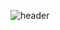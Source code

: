 ![header](https://capsule-render.vercel.app/api?type=waving&color=auto&height=1000&text=Your%20Name%20)




<!--
PLAU
HEN-rik-sen
![header](https://capsule-render.vercel.app/api?type=waving&height=300&text=Your%20Name&fontAlign=50&fontAlignY=15&color=35:4158D0,50:C850C0,100:FFCC70&fontColor=FFFFFF&desc=Full-Stack%20Developer%0ABuilding%20Scalable%20Systems&descAlignY=50&descAlign=50)
![header](https://capsule-render.vercel.app/api?type=waving&height=300&text=Your%20Name&fontAlign=50&fontAlignY=20&color=35:4158D0,50:C850C0,100:FFCC70&fontColor=FFFFFF&desc=Full-Stack%20Developer%0AProblem%20Solver%0ALifelong%20Learner&descAlignY=50&descAlign=50)
![header](https://capsule-render.vercel.app/api?type=waving&height=240&text=Your%20Name&fontAlign=50&fontAlignY=20&color=35:4158D0,50:C850C0,100:FFCC70&fontColor=FFFFFF&desc=Full-Stack%20Developer%20|%20Problem%20Solver%20|%20Lifelong%20Learner&descAlignY=40&descAlign=50&textBg=true)

![header](https://capsule-render.vercel.app/api?type=waving&height=240&text=Your%20Name&fontAlign=50&fontAlignY=20&color=gradient&desc=Full-Stack%20Developer%20|%20Problem%20Solver%20|Lifelong%20Learner&descAlignY=40&descAlign=50)
![header](https://capsule-render.vercel.app/api?type=waving&height=300&text=Your%20Name&fontAlign=50&fontAlignY=25&color=35:4158D0,50:C850C0,100:FFCC70&fontColor=FFFFFF&desc=Full-Stack%20Developer%20|%20Problem%20Solver%20|%20Lifelong%20Learner&descAlignY=40&descAlign=50)
![header](https://capsule-render.vercel.app/api?type=waving&height=300&text=Your%20Name&fontAlign=50&fontAlignY=25&color=0:1A1B41,50:5A5DAF,100:46A8D5&fontColor=FFFFFF&desc=Full-Stack%20Developer%20|%20Problem%20Solver%20|%20Lifelong%20Learner&descAlignY=40&descAlign=50)
![header](https://capsule-render.vercel.app/api?type=waving&height=300&text=Your%20Name&fontAlign=50&fontAlignY=25&color=gradient&desc=Full-Stack%20Developer%20|%20Problem%20Solver%20|%20Lifelong%20Learner&descAlignY=40&descAlign=50)
![header](https://capsule-render.vercel.app/api?type=waving&height=300&text=Your%20Name&fontAlign=50&fontAlignY=25&color=gradient&desc=Your&descAlignY=37&descAlign=15&desc2=Your1&descAlignY=50&descAlign=15)
%20Phonetic

&desc2=Full-Stack%20Developer%20|%20Problem%20Solver%20|%20Lifelong%20Learner&descAlignY=55&descAlign=50&desc3=Building%20Scalable%20Systems&desc3AlignY=70&desc3Align=50&desc4=Let's%20Connect!&desc4AlignY=85&desc4Align=50

![header](https://capsule-render.vercel.app/api?type=waving&amp;height=300&amp;text=Aste%20Ploug%20Henriksen&amp;fontAlign=50&amp;fontAlignY=25&amp;color=gradient&desc=AH-steh&descAlignY=37&descAlign=15;color=gradient&desc=AH-steh&descAlignY=37&descAlign=33)
![header](https://capsule-render.vercel.app/api?type=rounded&color=gradient&text=%20asdf%20&height=300&fontSize=100&textBg=true)

![header](https://capsule-render.vercel.app/api?type=waving&color=auto&height=300&section=header&text=capsule%20render&fontSize=90)

**aste/aste** is a ✨ _special_ ✨ repository because its `README.md` (this file) appears on your GitHub profile.

Here are some ideas to get you started:

- 🔭 I’m currently working on ...
- 🌱 I’m currently learning ...
- 👯 I’m looking to collaborate on ...
- 🤔 I’m looking for help with ...
- 💬 Ask me about ...
- 📫 How to reach me: ...
- 😄 Pronouns: ...
- ⚡ Fun fact: ...
-->
